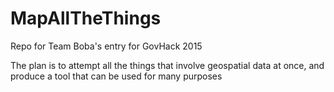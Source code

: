 # MapAllTheThings
Repo for Team Boba's entry for GovHack 2015

The plan is to attempt all the things that involve geospatial data at once, and produce a tool that can be used for many purposes
